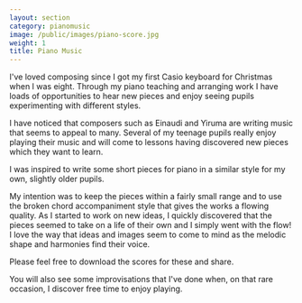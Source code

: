 ```yaml
---
layout: section
category: pianomusic
image: /public/images/piano-score.jpg
weight: 1
title: Piano Music
---
```


I've loved composing since I got my first Casio keyboard for Christmas when I was eight. Through my piano teaching and arranging work I have loads of opportunities to hear new pieces and enjoy seeing pupils experimenting with different styles.

I have noticed that composers such as Einaudi and Yiruma are writing music that seems to appeal to many. Several of my teenage pupils really enjoy playing their music and will come to lessons having discovered new pieces which they want to learn. 

I was inspired to write some short pieces for piano in a similar style for my own, slightly older pupils.

My intention was to keep the pieces within a fairly small range and to use the broken chord accompaniment style that gives the works a flowing quality. As I started to work on new ideas, I quickly discovered that the pieces seemed to take on a life of their own and I simply went with the flow! I love the way that ideas and images seem to come to mind as the melodic shape and harmonies find their voice.

Please feel free to download the scores for these and share.

You will also see some improvisations that I've done when, on that rare occasion, I discover free time to enjoy playing.



